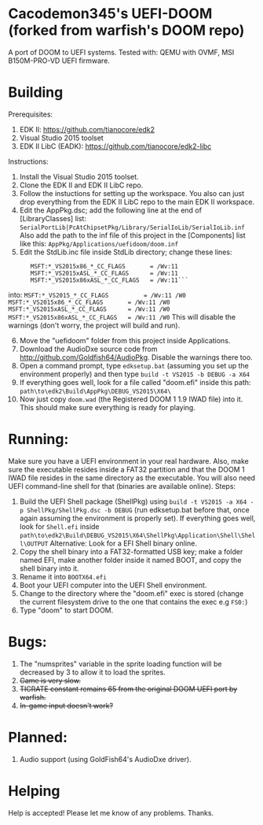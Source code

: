 # Cacodemon345's UEFI-DOOM (forked from warfish's DOOM repo)

A port of DOOM to UEFI systems.
Tested with: QEMU with OVMF, MSI B150M-PRO-VD UEFI firmware.

# Building
Prerequisites:
1. EDK II: https://github.com/tianocore/edk2
2. Visual Studio 2015 toolset
3. EDK II LibC (EADK): https://github.com/tianocore/edk2-libc

Instructions:
1. Install the Visual Studio 2015 toolset.
2. Clone the EDK II and EDK II LibC repo.
3. Follow the instuctions for setting up the workspace. You also can just drop everything from the EDK II LibC repo to the main EDK II workspace.
4. Edit the AppPkg.dsc; add the following line at the end of [LibraryClasses] list:
	`SerialPortLib|PcAtChipsetPkg/Library/SerialIoLib/SerialIoLib.inf`
   Also add the path to the inf file of this project in the [Components] list like this:
	`AppPkg/Applications/uefidoom/doom.inf`
5. Edit the StdLib.inc file inside StdLib directory; change these lines:
	```MSFT:*_VS2015_*_CC_FLAGS          = /Wv:11
	   MSFT:*_VS2015x86_*_CC_FLAGS       = /Wv:11
	   MSFT:*_VS2015xASL_*_CC_FLAGS      = /Wv:11
	   MSFT:*_VS2015x86xASL_*_CC_FLAGS   = /Wv:11```
into:
	```MSFT:*_VS2015_*_CC_FLAGS          = /Wv:11 /W0
   	   MSFT:*_VS2015x86_*_CC_FLAGS       = /Wv:11 /W0
   	   MSFT:*_VS2015xASL_*_CC_FLAGS      = /Wv:11 /W0
           MSFT:*_VS2015x86xASL_*_CC_FLAGS   = /Wv:11 /W0```
    This will disable the warnings (don't worry, the project will build and run).

6. Move the "uefidoom" folder from this project inside Applications.
7. Download the AudioDxe source code from http://github.com/Goldfish64/AudioPkg. Disable the warnings there too.
8. Open a command prompt, type `edksetup.bat` (assuming you set up the environment properly) and then type `build -t VS2015 -b DEBUG -a X64`
9. If everything goes well, look for a file called "doom.efi" inside this path: 
`path\to\edk2\Build\AppPkg\DEBUG_VS2015\X64\`
10. Now just copy `doom.wad` (the Registered DOOM 1 1.9 IWAD file) into it.
This should make sure everything is ready for playing.
# Running:
Make sure you have a UEFI environment in your real hardware. Also, make sure the executable resides inside a FAT32 partition and that the DOOM 1 IWAD file resides in the same directory as the executable.
You will also need UEFI command-line shell for that (binaries are available online).
Steps:
1. Build the UEFI Shell package (ShellPkg) using `build -t VS2015 -a X64 -p ShellPkg/ShellPkg.dsc -b DEBUG` (run edksetup.bat before that, once again assuming the environment is properly set). If everything goes well, look for `Shell.efi` inside `path\to\edk2\Build\DEBUG_VS2015\X64\ShellPkg\Application\Shell\Shell\OUTPUT`
Alternative: Look for a EFI Shell binary online.
2. Copy the shell binary into a FAT32-formatted USB key; make a folder named EFI, make another folder inside it named BOOT,  and copy the shell binary into it.
3. Rename it into `BOOTX64.efi`
4. Boot your UEFI computer into the UEFI Shell environment.
5. Change to the directory where the "doom.efi" exec is stored (change the current filesystem drive to the one that contains the exec e.g `FS0:`)
6. Type "doom" to start DOOM.
# Bugs:
1. The "numsprites" variable in the sprite loading function will be decreased by 3 to allow it to load the sprites.
2. ~~Game is very slow.~~
3. ~~TICRATE constant remains 65 from the original DOOM UEFI port by warfish.~~
4. ~~In-game input doesn't work?~~
# Planned:
1. Audio support (using GoldFish64's AudioDxe driver).
# Helping
Help is accepted! Please let me know of any problems. Thanks.
